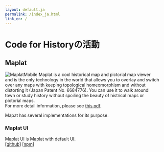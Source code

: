 ```yaml
---
layout: default.ja
permalink: /index_ja.html
link_en: /
---
```


# Code for Historyの活動

## Maplat
![MaplatMobile](Maplat-iPhone.png)
Maplat is a cool historical map and pictorial map viewer and is the only technology in the world that allows you to overlay and switch over any maps with keeping topological homeomorphism and without distorting it (Japan Patent No. 6684776). You can use it to walk around town or study history without spoiling the beauty of histrical maps or pictorial maps.  
For more detail information, please see [this pdf](maplat_flyer_ja.pdf).   

Mapat has several implementations for its purpose.

### Maplat UI
Maplat UI is Maplat with default UI.  
[[github](https://github.com/code4history/Maplat/wiki)] [[npm](https://www.npmjs.com/package/@maplat/ui)]  

